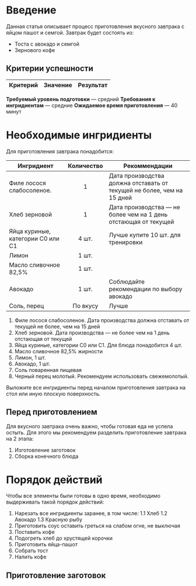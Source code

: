 # Введение
Данная статья описывает процесс приготовления вкусного завтрака с яйцом пашот и семгой. 
Завтрак будет состоять из:
* Тоста с авокадо и семгой
* Зернового кофе

## Критерии успешности
| Критерий |  Значение | Результат|
| ------------- |:-----------:|---|

**Требуемый уровень подготовки** — средний
**Требования к ингридиентам** — средние 
**Ожидаемое время приготовления** — 40 минут

# Необходимые ингридиенты
Для приготовления завтрака понадобится:

| Ингридиент |  Количество | Рекоммендации |
| ------------- |:-----------:|---|
|  Филе лосося слабосоленое. | 1 | Дата производства должна отставать от текущей не более, чем на 15 дней
|Хлеб зерновой | 1 | Дата производства — не более чем на 1 день отстающая от текущей 
| Яйца куриные, категории С0 или С1 | 4 шт. | Лучше купите 10 шт. для тренировки
| Лимон | 1 шт. | 
| Масло сливочное 82,5% | 1 шт. | 
| Авокадо | 1 шт. | Соблюдайте рекомендации по выбору авокадо
| Соль, перец | По вкусу | Лучше 

1. Филе лосося слабосоленое. Дата производства должна отставать от текущей не более, чем на 15 дней
2. Хлеб зерновой. Дата производства — не более чем на 1 день отстающая от текущей 
3. Яйца куриные, категории С0 или С1. Для блюда понадобится 4 шт.
4. Масло сливочное 82,5% жирности
5. Лимон, 1 шт.
6. Авокадо, 1 шт.
7. Соль поваренная пищевая
8. Черный перец молотый. Рекомендуем использовать свежемолотый. 

Выложите все ингридиенты перед началом приготовления завтрака на стол или иную плоскую поверхность.

## Перед приготовлением
Для вкусного завтрака очень важно, чтобы готовая еда не успела остыть. Для этого мы рекомендуем разделить приготовление завтрака на 2 этапа:
1. Изготовление заготовок
2. Сборка конечного блюда

# Порядок действий
Чтобы все элементы были готовы в одно время, необходимо выдерживать такой порядок действий:
1. Нарезать все ингридиенты заранее, в том числе:
1.1 Хлеб
1.2 Авокадо
1.3 Красную рыбу
2. Приготовить соус оставить греться на слабом огне, не выключая
3. Поставить кофе
4. Подогреть хлеб до хрустящей корочки
5. Приготовить яйца-пашот
6. Собрать тост
7. Налить кофе

## Приготовление заготовок

